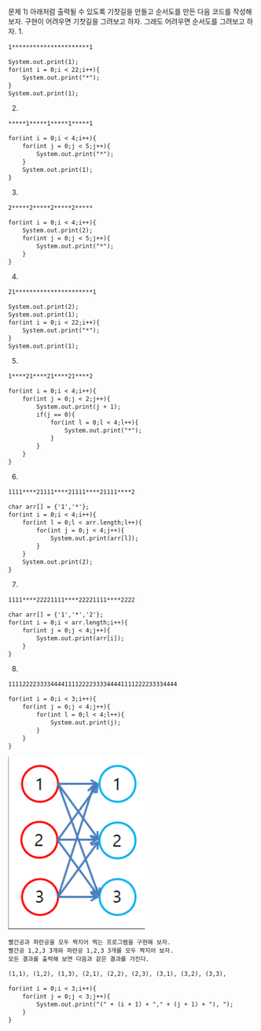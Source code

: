 문제 1) 아래처럼 출력될 수 있도록 기찻길을 만들고 순서도를 만든 다음 코드를 작성해보자. 
구현이 어려우면 기찻길을 그려보고 하자. 그래도 어려우면 순서도를 그려보고 하자.
1. 
```
1**********************1
```
```
System.out.print(1);
for(int i = 0;i < 22;i++){
    System.out.print("*");
}
System.out.print(1);
```
2. 
```
*****1*****1*****1*****1
```
```
for(int i = 0;i < 4;i++){
    for(int j = 0;j < 5;j++){
        System.out.print("*");
    }
    System.out.print(1);
}
```
3. 
```
2*****2*****2*****2*****
```
```
for(int i = 0;i < 4;i++){
    System.out.print(2);
    for(int j = 0;j < 5;j++){
        System.out.print("*");
    }
}
```
4. 
```
21**********************1
```
```
System.out.print(2);
System.out.print(1);
for(int i = 0;i < 22;i++){
    System.out.print("*");
}
System.out.print(1);
```
5. 
```
1****21****21****21****2
```
```
for(int i = 0;i < 4;i++){
    for(int j = 0;j < 2;j++){
        System.out.print(j + 1);
        if(j == 0){
            for(int l = 0;l < 4;l++){
                System.out.print("*");
            }
        }
    }
}
```
6. 
```
1111****21111****21111****21111****2
```
```
char arr[] = {'1','*'};
for(int i = 0;i < 4;i++){
    for(int l = 0;l < arr.length;l++){
        for(int j = 0;j < 4;j++){
            System.out.print(arr[l]);
        }
    }
    System.out.print(2);
}
```
7. 
```
1111****22221111****22221111****2222
```
```
char arr[] = {'1','*','2'};
for(int i = 0;i < arr.length;i++){
    for(int j = 0;j < 4;j++){
        System.out.print(arr[i]);
    }
}
```
8. 
```
111122223333444411112222333344441111222233334444
```
```
for(int i = 0;i < 3;i++){
    for(int j = 0;j < 4;j++){
        for(int l = 0;l < 4;l++){
            System.out.print(j);
        }
    }
}
```
![image](./images/image38.png)
```
빨간공과 파란공을 모두 짝지어 찍는 프로그램을 구현해 보자. 
빨간공 1,2,3 3개와 파란공 1,2,3 3개를 모두 짝지어 보자. 
모든 결과를 출력해 보면 다음과 같은 결과를 가진다. 
```
```
(1,1), (1,2), (1,3), (2,1), (2,2), (2,3), (3,1), (3,2), (3,3), 
```
```
for(int i = 0;i < 3;i++){
    for(int j = 0;j < 3;j++){
        System.out.print("(" + (i + 1) + "," + (j + 1) + "), ");
    }
}
```
